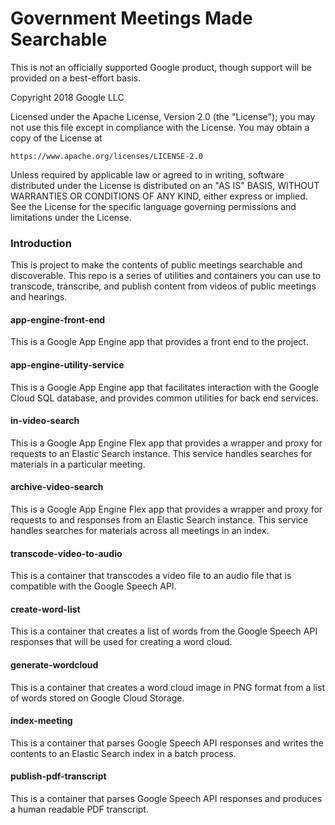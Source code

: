 # Government Meetings Made Searchable

This is not an officially supported Google product, though support will be provided on a best-effort basis.

Copyright 2018 Google LLC

Licensed under the Apache License, Version 2.0 (the "License");
you may not use this file except in compliance with the License.
You may obtain a copy of the License at

    https://www.apache.org/licenses/LICENSE-2.0

Unless required by applicable law or agreed to in writing, software
distributed under the License is distributed on an "AS IS" BASIS,
WITHOUT WARRANTIES OR CONDITIONS OF ANY KIND, either express or implied.
See the License for the specific language governing permissions and
limitations under the License.


### Introduction

This is project to make the contents of public meetings searchable and discoverable. This
repo is a series of utilities and containers you can use to transcode, transcribe, and
publish content from videos of public meetings and hearings.


#### app-engine-front-end
This is a Google App Engine app that provides a front end to the project.


#### app-engine-utility-service
This is a Google App Engine app that facilitates interaction with the Google Cloud SQL
database, and provides common utilities for back end services.


#### in-video-search
This is a Google App Engine Flex app that provides a wrapper and proxy for requests
to an Elastic Search instance. This service handles searches for materials in a
particular meeting.


#### archive-video-search
This is a Google App Engine Flex app that provides a wrapper and proxy for requests
to and responses from an Elastic Search instance. This service handles searches for
materials across all meetings in an index.


#### transcode-video-to-audio
This is a container that transcodes a video file to an audio file that is compatible with
the Google Speech API.


#### create-word-list
This is a container that creates a list of words from the Google Speech API responses that
will be used for creating a word cloud.


#### generate-wordcloud
This is a container that creates a word cloud image in PNG format from a list of words
stored on Google Cloud Storage.


#### index-meeting
This is a container that parses Google Speech API responses and writes the contents to an
Elastic Search index in a batch process.

#### publish-pdf-transcript

This is a container that parses Google Speech API responses and produces a human readable
PDF transcript.
